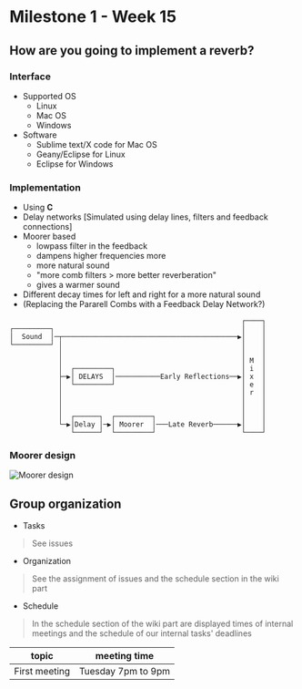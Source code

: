 # Milestone 1 - Week 15

## How are you going to implement a reverb?

### Interface
* Supported OS
    * Linux
    * Mac OS
    * Windows
* Software
    * Sublime text/X code for Mac OS
    * Geany/Eclipse for Linux
    * Eclipse for Windows

### Implementation
* Using **C**
* Delay networks
   [Simulated using delay lines, filters and feedback connections]
* Moorer based
    - lowpass filter in the feedback
    - dampens higher frequencies more
    - more natural sound
    - "more comb filters > more better reverberation"
    - gives a warmer sound
* Different decay times for left and right for a more natural sound
* (Replacing the Pararell Combs with a Feedback Delay Network?)

```
                                                         ┌────┐
┌─────────┐                                              │    │
│  Sound  │─┬───────────────────────────────────────────▶│    │
└─────────┘ │                                            │    │
            │                                            │    │
            │                                            │ M  │
            │  ┌─────────┐                               │ i  │
            ├─▶│ DELAYS  │───────────Early Reflections──▶│ x  │
            │  └─────────┘                               │ e  │
            │                                            │ r  │
            │                                            │    │
            │                                            │    │
            │  ┌──────┐  ┌─────────┐                     │    │
            └─▶│Delay │─▶│ Moorer  │───Late Reverb──────▶│    │
               └──────┘  └─────────┘                     └────┘
```
### Moorer design
![Moorer design](https://christianfloisand.files.wordpress.com/2012/10/moorerdesign1.png)

## Group organization
* Tasks
> See issues
* Organization
> See the assignment of issues and the schedule section in the wiki part
* Schedule
> In the schedule section of the wiki part are displayed times of internal meetings 
and the schedule of our internal tasks' deadlines


topic | meeting time
------|-------------
First meeting | Tuesday 7pm to 9pm
